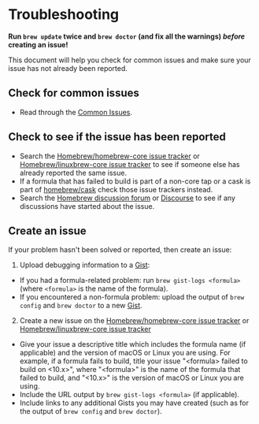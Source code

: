 # Troubleshooting

**Run `brew update` twice and `brew doctor` (and fix all the warnings) *before* creating an issue!**

This document will help you check for common issues and make sure your issue has not already been reported.

## Check for common issues

* Read through the [Common Issues](Common-Issues.md).

## Check to see if the issue has been reported

* Search the [Homebrew/homebrew-core issue tracker](https://github.com/Homebrew/homebrew-core/issues) or [Homebrew/linuxbrew-core issue tracker](https://github.com/Homebrew/linuxbrew-core/issues) to see if someone else has already reported the same issue.
* If a formula that has failed to build is part of a non-core tap or a cask is part of [homebrew/cask](https://github.com/Homebrew/homebrew-cask/issues) check those issue trackers instead.
* Search the [Homebrew discussion forum](https://github.com/homebrew/discussions/discussions) or [Discourse](https://discourse.brew.sh/) to see if any discussions have started about the issue.

## Create an issue

If your problem hasn't been solved or reported, then create an issue:

1. Upload debugging information to a [Gist](https://gist.github.com):

  * If you had a formula-related problem: run `brew gist-logs <formula>` (where `<formula>` is the name of the formula).
  * If you encountered a non-formula problem: upload the output of `brew config` and `brew doctor` to a new [Gist](https://gist.github.com).

2. Create a new issue on the [Homebrew/homebrew-core issue tracker](https://github.com/Homebrew/homebrew-core/issues/new/choose) or [Homebrew/linuxbrew-core issue tracker](https://github.com/Homebrew/linuxbrew-core/issues/new/choose)

  * Give your issue a descriptive title which includes the formula name (if applicable) and the version of macOS or Linux you are using. For example, if a formula fails to build, title your issue "\<formula> failed to build on \<10.x>", where "\<formula>" is the name of the formula that failed to build, and "\<10.x>" is the version of macOS or Linux you are using.
  * Include the URL output by `brew gist-logs <formula>` (if applicable).
  * Include links to any additional Gists you may have created (such as for the output of `brew config` and `brew doctor`).
